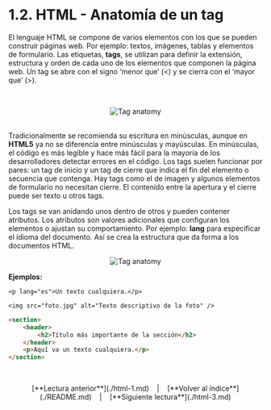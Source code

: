 # 1.2. HTML - Anatomía de un tag

El lenguaje HTML se compone de varios elementos con los que se pueden construir páginas web. Por ejemplo: textos, imágenes, tablas y elementos de formulario. Las etiquetas, **tags**, se utilizan para definir la extensión, estructura y orden de cada uno de los elementos que componen la página web. Un tag se abre con el signo ‘menor que’ (<) y se cierra con el ‘mayor que’ (>).

&nbsp;
<div align="center"><img src="https://miro.medium.com/max/717/0*ecLjKJnWpyZAe2gA." alt="Tag anatomy"/></div>
&nbsp;

Tradicionalmente se recomienda su escritura en minúsculas, aunque en **HTML5** ya no se diferencia entre minúsculas y mayúsculas. En minúsculas, el código es más legible y hace más fácil para la mayoría de los desarrolladores detectar errores en el código. Los tags suelen funcionar por pares: un tag de inicio y un tag de cierre que indica el fin del elemento o secuencia que contenga. Hay tags como el de imagen y algunos elementos de  formulario no necesitan cierre. El contenido entre la apertura y el cierre puede ser texto u otros tags.

Los tags se van anidando unos dentro de otros y pueden contener atributos. Los atributos son valores adicionales que configuran los elementos o ajustan su comportamiento. Por ejemplo: **lang** para especificar el idioma del documento. Así se crea la estructura que da forma a los documentos HTML.

<div align="center"><img src="http://alolsen.net/blogs/webdesign/wp-content/uploads/2014/08/Screen-Shot-2014-08-12-at-2.08.43-AM.png" alt="Tag anatomy"/></div>


**Ejemplos:**

`<p lang="es">Un texto cualquiera.</p>`

`<img src="foto.jpg" alt="Texto descriptivo de la foto" />`

```html
<section>
    <header>
        <h2>Título más importante de la sección</h2>
    </header>
    <p>Aquí va un texto cualquiera.</p>
</section>
```

&nbsp;

<div align="center">[**Lectura anterior**](./html-1.md) &nbsp;&nbsp; | &nbsp;&nbsp; [**Volver al índice**](./README.md) &nbsp;&nbsp; | &nbsp;&nbsp; [**Siguiente lectura**](./html-3.md)</div>